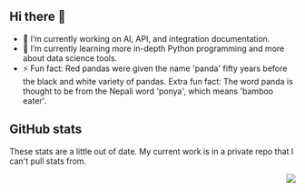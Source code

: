 ## Hi there 👋

<!--
**whitneymeredith/whitneymeredith** is a ✨ _special_ ✨ repository because its `README.md` (this file) appears on your GitHub profile.

Here are some ideas to get you started:
-->

- 🔭 I’m currently working on AI, API, and integration documentation.
- 🌱 I’m currently learning more in-depth Python programming and more about data science tools.
- ⚡ Fun fact: Red pandas were given the name 'panda' fifty years before the black and white variety of pandas. Extra fun fact: The word panda is thought to be from the Nepali word 'ponya', which means 'bamboo eater'.

## GitHub stats

These stats are a little out of date. My current work is in a private repo that I can't pull stats from.

<img align='right' src="https://github-readme-stats.vercel.app/api?username=whitneymeredith&show_icons=true&theme=tokyonight">
